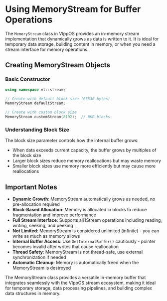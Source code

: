 # Using MemoryStream for Buffer Operations

The `MemoryStream` class in VlppOS provides an in-memory stream implementation that dynamically grows as data is written to it. It is ideal for temporary data storage, building content in memory, or when you need a stream interface for memory operations.

## Creating MemoryStream Objects

### Basic Constructor

```cpp
using namespace vl::stream;

// Create with default block size (65536 bytes)
MemoryStream defaultStream;

// Create with custom block size
MemoryStream customStream(8192);  // 8KB blocks
```

### Understanding Block Size

The block size parameter controls how the internal buffer grows:
- When data exceeds current capacity, the buffer grows by multiples of the block size
- Larger block sizes reduce memory reallocations but may waste memory
- Smaller block sizes use memory more efficiently but may cause more reallocations

## Important Notes

- **Dynamic Growth**: MemoryStream automatically grows as needed, no pre-allocation required
- **Block-Based Allocation**: Memory is allocated in blocks to reduce fragmentation and improve performance
- **Full Stream Interface**: Supports all IStream operations including reading, writing, seeking, and peeking
- **Not Limited**: MemoryStream is considered unlimited (infinite) - you can write as much as memory allows
- **Internal Buffer Access**: Use `GetInternalBuffer()` cautiously - pointer becomes invalid after writes that cause reallocation
- **Thread Safety**: MemoryStream is not thread-safe, use external synchronization if needed
- **Automatic Cleanup**: Memory is automatically freed when the MemoryStream is destroyed

The MemoryStream class provides a versatile in-memory buffer that integrates seamlessly with the VlppOS stream ecosystem, making it ideal for temporary storage, data processing pipelines, and building complex data structures in memory.
